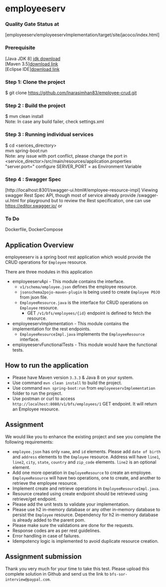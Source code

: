 # employeeserv


### Quality Gate Status at 
[employeeserv/employeeservImplementation/target/site/jacoco/index.html]

### Prerequisite
[Java JDK 8] [jdk download](http://www.oracle.com/technetwork/systems/index-jsp-138363.html)  
[Maven 3.5][download link](https://maven.apache.org/download.cgi)   
[Eclipse IDE][download link](https://www.eclipse.org/downloads/)  

### Step 1: Clone the project
$ git clone https://github.com/lnarasimhan83/employee-crud.git

###  Step 2 : Build the project
$ mvn clean install  
Note: In case any build failer, check settings.xml

###  Step 3 : Running individual services
$ cd <serices_directory>  
mvn spring-boot:run  
Note: any issue with port conflict, please change the port in <service_director>/src/main/resources/application.properties "server.port=<your choice>"
configure SERVER_PORT = <your choice> as Environment Variable

###  Step 4 : Swagger Spec
[http://localhost:8301/swagger-ui.html#/employee-resource-impl]
Viewing swagger Rest Spec API, though most of service already provide /swagger-ui.html for playground but to review the Rest specification, one can use  
https://editor.swagger.io/
or  

### To Do

Dockerfile, DockerCompose

## Application Overview
employeeserv is a spring boot rest application which would provide the CRUD operations for `Employee` resource.

There are three modules in this application
- employeeservApi - This module contains the interface.
	- `v1/schema/employee.json` defines the employee resource.
	- `jsonschema2pojo-maven-plugin` is being used to create `Employee POJO` from json file.
	- `EmployeeResource.java` is the interface for CRUD operations on `Employee` resource.
		- GET `/v1/bfs/employees/{id}` endpoint is defined to fetch the resource.
- employeeservImplementation - This module contains the implementation for the rest endpoints.
	- `EmployeeResourceImpl.java` implements the `EmployeeResource` interface.
- employeeservFunctionalTests - This module would have the functional tests.

## How to run the application
- Please have Maven version `3.3.3` & Java 8 on your system.
- Use command `mvn clean install` to build the project.
- Use command `mvn spring-boot:run` from `employeeservImplementation` folder to run the project.
- Use postman or curl to access `http://localhost:8080/v1/bfs/employees/1` GET endpoint. It will return an Employee resource.

## Assignment
We would like you to enhance the existing project and see you complete the following requirements:

- `employee.json` has only `name`, and `id` elements. Please add `date of birth` and `address` elements to the `Employee` resource. Address will have `line1`, `line2`, `city`, `state`, `country` and `zip_code` elements. `line2` is an optional element.
- Add one more operation in `EmployeeResource` to create an employee. `EmployeeResource` will have two operations, one to create, and another to retrieve the employee resource.
- Implement create and retrieve operations in `EmployeeResourceImpl.java`.
- Resource created using create endpoint should be retrieved using retrieve/get endpoint.
- Please add the unit tests to validate your implementation.
- Please use h2 in-memory database or any other in-memory database to persist the `Employee` resource. Dependency for h2 in-memory database is already added to the parent pom.
- Please make sure the validations are done for the requests.
- Response codes are as per rest guidelines.
- Error handling in case of failures.
- Idempotency logic is implemented to avoid duplicate resource creation.

## Assignment submission
Thank you very much for your time to take this test. Please upload this complete solution in Github and send us the link to `bfs-sor-interview@paypal.com`.
